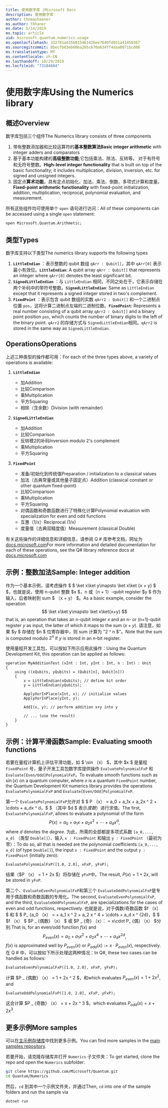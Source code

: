 ```yaml
---
title: 使用数字库 |Microsoft Docs
description: 使用数字库
author: thomashaener
ms.author: thhaner
ms.date: 5/14/2019
ms.topic: article
uid: microsoft.quantum.numerics.usage
ms.openlocfilehash: 332781a4356015461426ee7640fd931a41450367
ms.sourcegitcommit: 8becfb03eb60ba205c670a634ff4daa8071bcd06
ms.translationtype: MT
ms.contentlocale: zh-CN
ms.lasthandoff: 10/29/2019
ms.locfileid: "73184604"
---
```

# <a name="using-the-numerics-library"></a><span data-ttu-id="2ab19-103">使用数字库</span><span class="sxs-lookup"><span data-stu-id="2ab19-103">Using the Numerics library</span></span>

## <a name="overview"></a><span data-ttu-id="2ab19-104">概述</span><span class="sxs-lookup"><span data-stu-id="2ab19-104">Overview</span></span>

<span data-ttu-id="2ab19-105">数字库包括三个组件</span><span class="sxs-lookup"><span data-stu-id="2ab19-105">The Numerics library consists of three components</span></span>

1. <span data-ttu-id="2ab19-106">带有整数添加器和比较运算符的**基本整数算法**</span><span class="sxs-lookup"><span data-stu-id="2ab19-106">**Basic integer arithmetic** with integer adders and comparators</span></span>
1. <span data-ttu-id="2ab19-107">基于基本功能构建的**高级整数功能**;它包括乘法、除法、反转等。 对于有符号和无符号整数。</span><span class="sxs-lookup"><span data-stu-id="2ab19-107">**High-level integer functionality** that is built on top of the basic  functionality; it includes multiplication, division, inversion, etc.  for signed and unsigned integers.</span></span>
1. <span data-ttu-id="2ab19-108">固定点**算术功能**，具有定点初始化、加法、乘法、倒数、多项式计算和度量。</span><span class="sxs-lookup"><span data-stu-id="2ab19-108">**Fixed-point arithmetic functionality** with fixed-point initialization,  addition, multiplication, reciprocal, polynomial evaluation, and measurement.</span></span>

<span data-ttu-id="2ab19-109">所有这些组件均可使用单个 `open` 语句进行访问：</span><span class="sxs-lookup"><span data-stu-id="2ab19-109">All of these components can be accessed using a single `open` statement:</span></span>
```qsharp
open Microsoft.Quantum.Arithmetic;
```

## <a name="types"></a><span data-ttu-id="2ab19-110">类型</span><span class="sxs-lookup"><span data-stu-id="2ab19-110">Types</span></span>

<span data-ttu-id="2ab19-111">数字库支持以下类型</span><span class="sxs-lookup"><span data-stu-id="2ab19-111">The numerics library supports the following types</span></span>

1. <span data-ttu-id="2ab19-112">**`LittleEndian`** ：表示整数的 qubit 数组 `qArr : Qubit[]`，其中 `qArr[0]` 表示最小有效位。</span><span class="sxs-lookup"><span data-stu-id="2ab19-112">**`LittleEndian`**: A qubit array `qArr : Qubit[]` that represents an integer where `qArr[0]` denotes the least significant bit.</span></span>
1. <span data-ttu-id="2ab19-113">**`SignedLittleEndian`** ：与 `LittleEndian` 相同，不同之处在于，它表示存储在两个补码中的带符号整数。</span><span class="sxs-lookup"><span data-stu-id="2ab19-113">**`SignedLittleEndian`**: Same as `LittleEndian` except that it represents a signed integer stored in two's complement.</span></span>
1. <span data-ttu-id="2ab19-114">**`FixedPoint`** ：表示包含 qubit 数组的实数 `qArr2 : Qubit[]` 和一个二进制点位置 `pos`，这将计算二进制点左端的二进制位数。</span><span class="sxs-lookup"><span data-stu-id="2ab19-114">**`FixedPoint`**: Represents a real number consisting of a qubit array `qArr2 : Qubit[]` and a binary point position `pos`, which counts the number of binary digits to the left of the binary point.</span></span> <span data-ttu-id="2ab19-115">`qArr2` 的存储方式与 `SignedLittleEndian`相同。</span><span class="sxs-lookup"><span data-stu-id="2ab19-115">`qArr2` is stored in the same way as `SignedLittleEndian`.</span></span>

## <a name="operations"></a><span data-ttu-id="2ab19-116">Operations</span><span class="sxs-lookup"><span data-stu-id="2ab19-116">Operations</span></span>

<span data-ttu-id="2ab19-117">上述三种类型的操作都可用：</span><span class="sxs-lookup"><span data-stu-id="2ab19-117">For each of the three types above, a variety of operations is available:</span></span>

1. **`LittleEndian`**
    - <span data-ttu-id="2ab19-118">加</span><span class="sxs-lookup"><span data-stu-id="2ab19-118">Addition</span></span>
    - <span data-ttu-id="2ab19-119">比较</span><span class="sxs-lookup"><span data-stu-id="2ab19-119">Comparison</span></span>
    - <span data-ttu-id="2ab19-120">乘</span><span class="sxs-lookup"><span data-stu-id="2ab19-120">Multiplication</span></span>
    - <span data-ttu-id="2ab19-121">平方</span><span class="sxs-lookup"><span data-stu-id="2ab19-121">Squaring</span></span>
    - <span data-ttu-id="2ab19-122">相除（含余数）</span><span class="sxs-lookup"><span data-stu-id="2ab19-122">Division (with remainder)</span></span>

1. **`SignedLittleEndian`**
    - <span data-ttu-id="2ab19-123">加</span><span class="sxs-lookup"><span data-stu-id="2ab19-123">Addition</span></span>
    - <span data-ttu-id="2ab19-124">比较</span><span class="sxs-lookup"><span data-stu-id="2ab19-124">Comparison</span></span>
    - <span data-ttu-id="2ab19-125">反转模2的补码</span><span class="sxs-lookup"><span data-stu-id="2ab19-125">Inversion modulo 2's complement</span></span>
    - <span data-ttu-id="2ab19-126">乘</span><span class="sxs-lookup"><span data-stu-id="2ab19-126">Multiplication</span></span>
    - <span data-ttu-id="2ab19-127">平方</span><span class="sxs-lookup"><span data-stu-id="2ab19-127">Squaring</span></span>

1. **`FixedPoint`**
    - <span data-ttu-id="2ab19-128">准备/初始化到传统值</span><span class="sxs-lookup"><span data-stu-id="2ab19-128">Preparation / initialization to a classical values</span></span>
    - <span data-ttu-id="2ab19-129">加法（古典常量或其他量子固定点）</span><span class="sxs-lookup"><span data-stu-id="2ab19-129">Addition (classical constant or other quantum fixed-point)</span></span>
    - <span data-ttu-id="2ab19-130">比较</span><span class="sxs-lookup"><span data-stu-id="2ab19-130">Comparison</span></span>
    - <span data-ttu-id="2ab19-131">乘</span><span class="sxs-lookup"><span data-stu-id="2ab19-131">Multiplication</span></span>
    - <span data-ttu-id="2ab19-132">平方</span><span class="sxs-lookup"><span data-stu-id="2ab19-132">Squaring</span></span>
    - <span data-ttu-id="2ab19-133">对偶函数和奇数函数进行了特殊化计算</span><span class="sxs-lookup"><span data-stu-id="2ab19-133">Polynomial evaluation with specialization for even and odd functions</span></span>
    - <span data-ttu-id="2ab19-134">互惠（1/x）</span><span class="sxs-lookup"><span data-stu-id="2ab19-134">Reciprocal (1/x)</span></span>
    - <span data-ttu-id="2ab19-135">度量值（古典双精度值）</span><span class="sxs-lookup"><span data-stu-id="2ab19-135">Measurement (classical Double)</span></span>

<span data-ttu-id="2ab19-136">有关这些操作的详细信息和详细信息，请参阅 Q # 库参考文档，网址为[docs.microsoft.com](https://docs.microsoft.com/en-us/quantum)</span><span class="sxs-lookup"><span data-stu-id="2ab19-136">For more information and detailed documentation for each of these operations, see the Q# library reference docs at [docs.microsoft.com](https://docs.microsoft.com/en-us/quantum)</span></span>

## <a name="sample-integer-addition"></a><span data-ttu-id="2ab19-137">示例：整数加法</span><span class="sxs-lookup"><span data-stu-id="2ab19-137">Sample: Integer addition</span></span>

<span data-ttu-id="2ab19-138">作为一个基本示例，请考虑操作 $ $ \ket x\ket y\mapsto \ket x\ket {x + y} $ $，也就是说，使用 n-qubit 整数 $x $，n 或（n + 1）-qubit register $y $ 作为输入，后者映射到 sum $ （x + y） $。</span><span class="sxs-lookup"><span data-stu-id="2ab19-138">As a basic example, consider the operation $$ \ket x\ket y\mapsto \ket x\ket{x+y} $$ that is, an operation that takes an n-qubit integer $x$ and an n- or (n+1)-qubit register $y$ as input, the latter of which it maps to the sum $(x+y)$.</span></span> <span data-ttu-id="2ab19-139">请注意，如果 $y $ 存储在 $n $ 位寄存器中，则 sum 计算为 "2 ^ n $"。</span><span class="sxs-lookup"><span data-stu-id="2ab19-139">Note that the sum is computed modulo $2^n$ if $y$ is stored in an $n$-bit register.</span></span>

<span data-ttu-id="2ab19-140">使用量程开发工具包，可以按如下所示应用此操作：</span><span class="sxs-lookup"><span data-stu-id="2ab19-140">Using the Quantum Development Kit, this operation can be applied as follows:</span></span>
```qsharp
operation MyAdditionTest (xInt : Int, yInt : Int, n : Int) : Unit
{
    using ((xQubits, yQubits) = (Qubit[n], Qubit[n]))
    {
        x = LittleEndian(xQubits); // define bit order
        y = LittleEndian(yQubits);
        
        ApplyXorInPlace(xInt, x); // initialize values
        ApplyXorInPlace(yInt, y);
        
        AddI(x, y); // perform addition x+y into y
        
        // ... (use the result)
    }
}
```

## <a name="sample-evaluating-smooth-functions"></a><span data-ttu-id="2ab19-141">示例：计算平滑函数</span><span class="sxs-lookup"><span data-stu-id="2ab19-141">Sample: Evaluating smooth functions</span></span>

<span data-ttu-id="2ab19-142">若要在量程计算机上评估平滑功能，如 $ \sin （x） $，其中 $x $ 是量程 `FixedPoint` 号，量子开发工具包数字库提供操作 `EvaluatePolynomialFxP` 和 `Evaluate[Even/Odd]PolynomialFxP`。</span><span class="sxs-lookup"><span data-stu-id="2ab19-142">To evaluate smooth functions such as $\sin(x)$ on a quantum computer, where $x$ is a quantum `FixedPoint` number, the Quantum Development Kit numerics library provides the operations `EvaluatePolynomialFxP` and `Evaluate[Even/Odd]PolynomialFxP`.</span></span>

<span data-ttu-id="2ab19-143">第一个 `EvaluatePolynomialFxP`允许对 $ $ P （x） = a_0 + a_1x + a_2x ^ 2 + \cdots + a_dx ^ d，$ $ （其中 $d $ 表示*度数*）进行求值。</span><span class="sxs-lookup"><span data-stu-id="2ab19-143">The first, `EvaluatePolynomialFxP`, allows to evaluate a polynomial of the form $$ P(x) = a_0 + a_1x + a_2x^2 + \cdots + a_dx^d, $$ where $d$ denotes the *degree*.</span></span> <span data-ttu-id="2ab19-144">为此，所需的全部都是多项式系数 `[a_0,..., a_d]` （类型 `Double[]`）、输入 `x : FixedPoint` 和输出 `y : FixedPoint` （最初为零）：</span><span class="sxs-lookup"><span data-stu-id="2ab19-144">To do so, all that is needed are the polynomial coefficients `[a_0,..., a_d]` (of type `Double[]`), the input `x : FixedPoint` and the output `y : FixedPoint` (initially zero):</span></span>
```qsharp
EvaluatePolynomialFxP([1.0, 2.0], xFxP, yFxP);
```
<span data-ttu-id="2ab19-145">结果（$P （x） = 1 + 2x $）将存储在 `yFxP`中。</span><span class="sxs-lookup"><span data-stu-id="2ab19-145">The result, $P(x)=1+2x$, will be stored in `yFxP`.</span></span>

<span data-ttu-id="2ab19-146">第二个、`EvaluateEvenPolynomialFxP`和第三个 `EvaluateOddPolynomialFxP`是专用于偶函数和奇数函数的专用化。</span><span class="sxs-lookup"><span data-stu-id="2ab19-146">The second, `EvaluateEvenPolynomialFxP`, and the third, `EvaluateOddPolynomialFxP`, are specializations for the cases of even and odd functions, respectively.</span></span> <span data-ttu-id="2ab19-147">也就是说，对于偶数/奇数函数 $f （x） $ 和 $ $ P_ {a_0 （x） = + a_1 x ^ 2 + a_2 x ^ 4 + \cdots + a_d x ^ {2d}，$ $ $f （x） $ $P _ {偶数} （x） $ 或 $P _ {奇} （x）： = x\cdot P_ {偶} （x） $分别.</span><span class="sxs-lookup"><span data-stu-id="2ab19-147">That is, for an even/odd function $f(x)$ and $$ P_{even}(x)=a_0 + a_1 x^2 + a_2 x^4 + \cdots + a_d x^{2d}, $$ $f(x)$ is approximated well by $P_{even}(x)$ or $P_{odd}(x) := x\cdot P_{even}(x)$, respectively.</span></span>
<span data-ttu-id="2ab19-148">在 Q # 中，可以按如下所示处理这两种情况：</span><span class="sxs-lookup"><span data-stu-id="2ab19-148">In Q#, these two cases can be handled as follows:</span></span>
```qsharp
EvaluateEvenPolynomialFxP([1.0, 2.0], xFxP, yFxP);
```
<span data-ttu-id="2ab19-149">计算 $P _ {偶数} （x） = 1 + 2x ^ 2 $，和</span><span class="sxs-lookup"><span data-stu-id="2ab19-149">which evaluates $P_{even}(x) = 1 + 2x^2$, and</span></span>
```qsharp
EvaluateOddPolynomialFxP([1.0, 2.0], xFxP, yFxP);
```
<span data-ttu-id="2ab19-150">这会计算 $P _ {奇数} （x） = x + 2x ^ 3 $。</span><span class="sxs-lookup"><span data-stu-id="2ab19-150">which evaluates $P_{odd}(x) = x + 2x^3$.</span></span>

## <a name="more-samples"></a><span data-ttu-id="2ab19-151">更多示例</span><span class="sxs-lookup"><span data-stu-id="2ab19-151">More samples</span></span>

<span data-ttu-id="2ab19-152">可以在[主示例存储库](https://github.com/Microsoft/Quantum)中找到更多示例。</span><span class="sxs-lookup"><span data-stu-id="2ab19-152">You can find more samples in the [main samples repository](https://github.com/Microsoft/Quantum).</span></span>

<span data-ttu-id="2ab19-153">若要开始，请克隆存储库并打开 `Numerics` 子文件夹：</span><span class="sxs-lookup"><span data-stu-id="2ab19-153">To get started, clone the repo and open the `Numerics` subfolder:</span></span>

```bash
git clone https://github.com/Microsoft/Quantum.git
cd Quantum/Numerics
```

<span data-ttu-id="2ab19-154">然后，`cd` 到其中一个示例文件夹，并通过</span><span class="sxs-lookup"><span data-stu-id="2ab19-154">Then, `cd` into one of the sample folders and run the sample via</span></span>

```bash
dotnet run
```
